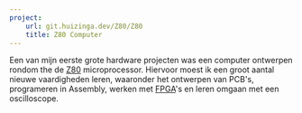 ```yaml
---
project:
    url: git.huizinga.dev/Z80/Z80
    title: Z80 Computer
---
```


Een van mijn eerste grote hardware projecten was een computer ontwerpen rondom the de [Z80] microprocessor.
Hiervoor moest ik een groot aantal nieuwe vaardigheden leren, waaronder het ontwerpen van PCB's, programeren in Assembly, werken met [FPGA]'s en leren omgaan met een oscilloscope.

[Z80]: https://en.wikipedia.org/wiki/Zilog_Z80
[FPGA]: https://en.wikipeida.org/wiki/Field-programmable_gate_array
